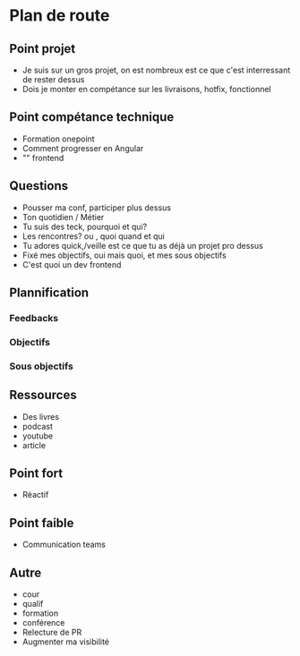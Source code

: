 # Plan de route

## Point projet
- Je suis sur un gros projet, on est nombreux est ce que c'est interressant de rester dessus
- Dois je monter en compétance sur les livraisons, hotfix, fonctionnel

## Point compétance technique
- Formation onepoint
- Comment progresser en Angular
- "" frontend

## Questions
- Pousser ma conf, participer plus dessus
- Ton quotidien / Métier
- Tu suis des teck, pourquoi et qui?
- Les rencontres? ou , quoi quand et qui
- Tu adores quick,/veille est ce que tu as déjà un projet pro dessus
- Fixé mes objectifs, oui mais quoi, et mes sous objectifs
-  C'est quoi un dev frontend


## Plannification
### Feedbacks
### Objectifs
### Sous objectifs

## Ressources
  - Des livres
  - podcast
  - youtube
  - article


## Point fort
- Réactif

## Point faible
- Communication teams

## Autre
- cour
- qualif
- formation
- conférence
- Relecture de PR
- Augmenter ma visibilité



